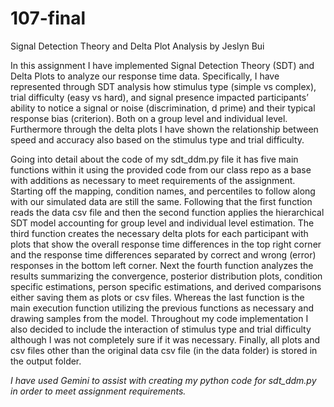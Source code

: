 # 107-final

Signal Detection Theory and Delta Plot Analysis by Jeslyn Bui

In this assignment I have implemented Signal Detection Theory (SDT) and Delta Plots to analyze our response time data. Specifically, I have represented through SDT analysis how stimulus type (simple vs complex), trial difficulty (easy vs hard), and signal presence impacted participants’ ability to notice a signal or noise (discrimination, d prime) and their typical response bias (criterion). Both on a group level and individual level. Furthermore through the delta plots I have shown the relationship between speed and accuracy also based on the stimulus type and trial difficulty. 

Going into detail about the code of my sdt_ddm.py file it has five main functions within it using the provided code from our class repo as a base with additions as necessary to meet requirements of the assignment. Starting off the mapping, condition names, and percentiles to follow along with our simulated data are still the same. Following that the first function reads the data csv file and then the second function applies the hierarchical SDT model accounting for group level and individual level estimation. The third function creates the necessary delta plots for each participant with plots that show the overall response time differences in the top right corner and the response time differences separated by correct and wrong (error) responses in the bottom left corner. Next the fourth function analyzes the results summarizing the convergence, posterior distribution plots, condition specific estimations, person specific estimations, and derived comparisons either saving them as plots or csv files. Whereas the last function is the main execution function utilizing the previous functions as necessary and drawing samples from the model. Throughout my code implementation I also decided to include the interaction of stimulus type and trial difficulty although I was not completely sure if it was necessary. Finally, all plots and csv files other than the original data csv file (in the data folder) is stored in the output folder. 

*I have used Gemini to assist with creating my python code for sdt_ddm.py in order to meet assignment requirements.*
